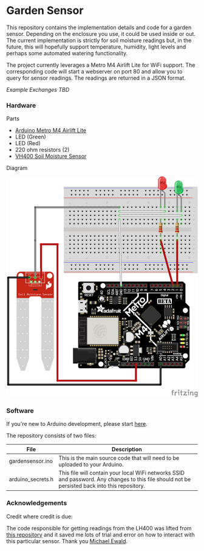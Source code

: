# Garden Sensor

This repository contains the implementation details and code for a garden sensor.  Depending on the enclosure you use, it could be used inside or out.  The current implementation is strictly for soil moisture readings but, in the future, this will hopefully support temperature, humidity, light levels and perhaps some automated watering functionality.

The project currently leverages a Metro M4 Airlift Lite for WiFi support.  The corresponding code will start a webserver on port 80 and allow you to query for sensor readings.  The readings are returned in a JSON format.

*Example Exchanges TBD*
### Hardware

Parts

- [Arduino Metro M4 Airlift Lite](https://www.adafruit.com/product/4000)
- LED (Green)
- LED (Red)
- 220 ohm resistors (2)
- [VH400 Soil Moisture Sensor](https://vegetronix.com/soil-moisture-sensor)

Diagram


![wiring diagram](https://github.com/gdubin/gardensensor/blob/main/sketch.png?raw=true)

### Software

If you're new to Arduino development, please start [here](https://docs.arduino.cc/learn/starting-guide/getting-started-arduino/).

The repository consists of two files:

| File              | Description                                                                                                                                     |
| ----------------- | ----------------------------------------------------------------------------------------------------------------------------------------------- |
| gardensensor.ino  | This is the main source code that will need to be uploaded to your Arduino.                                                                     |
| arduino_secrets.h | This file will contain your local WiFi networks SSID and password.  Any changes to this file should not be persisted back into this repository. |

### Acknowledgements

Credit where credit is due:

The code responsible for getting readings from the LH400 was lifted from [this repository](https://gist.github.com/lx-88/413b48ced6b79300ea76) and it saved me lots of trial and error on how to interact with this particular sensor.  Thank you [Michael Ewald](https://gist.github.com/lx-88).
